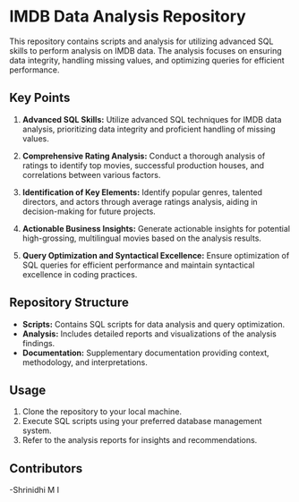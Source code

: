 # IMDB Data Analysis Repository

This repository contains scripts and analysis for utilizing advanced SQL skills to perform analysis on IMDB data. The analysis focuses on ensuring data integrity, handling missing values, and optimizing queries for efficient performance.

## Key Points

1. **Advanced SQL Skills:** Utilize advanced SQL techniques for IMDB data analysis, prioritizing data integrity and proficient handling of missing values.

2. **Comprehensive Rating Analysis:** Conduct a thorough analysis of ratings to identify top movies, successful production houses, and correlations between various factors.

3. **Identification of Key Elements:** Identify popular genres, talented directors, and actors through average ratings analysis, aiding in decision-making for future projects.

4. **Actionable Business Insights:** Generate actionable insights for potential high-grossing, multilingual movies based on the analysis results.

5. **Query Optimization and Syntactical Excellence:** Ensure optimization of SQL queries for efficient performance and maintain syntactical excellence in coding practices.

## Repository Structure

- **Scripts:** Contains SQL scripts for data analysis and query optimization.
- **Analysis:** Includes detailed reports and visualizations of the analysis findings.
- **Documentation:** Supplementary documentation providing context, methodology, and interpretations.

## Usage

1. Clone the repository to your local machine.
2. Execute SQL scripts using your preferred database management system.
3. Refer to the analysis reports for insights and recommendations.

## Contributors

-Shrinidhi M I
